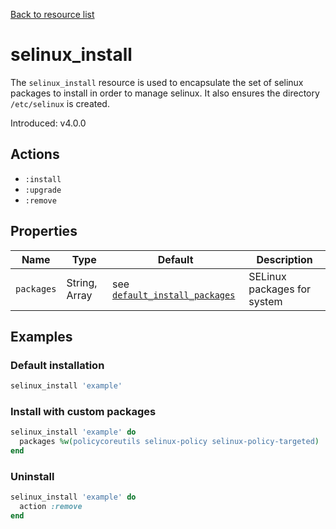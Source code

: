[Back to resource list](../README.md#resources)

# selinux_install

The `selinux_install` resource is used to encapsulate the set of selinux packages to install in order to manage selinux. It also ensures the directory `/etc/selinux` is created.

Introduced: v4.0.0

## Actions

- `:install`
- `:upgrade`
- `:remove`

## Properties

| Name       | Type          | Default                                                   | Description                 |
| ---------- | ------------- | --------------------------------------------------------- | --------------------------- |
| `packages` | String, Array | see [`default_install_packages`](../libraries/install.rb) | SELinux packages for system |

## Examples

### Default installation

```ruby
selinux_install 'example'
```

### Install with custom packages

```ruby
selinux_install 'example' do
  packages %w(policycoreutils selinux-policy selinux-policy-targeted)
end
```

### Uninstall

```ruby
selinux_install 'example' do
  action :remove
end
```

